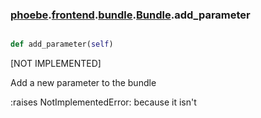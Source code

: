 ### [phoebe](phoebe.md).[frontend](phoebe.frontend.md).[bundle](phoebe.frontend.bundle.md).[Bundle](phoebe.frontend.bundle.Bundle.md).add_parameter

```py

def add_parameter(self)

```



[NOT IMPLEMENTED]

Add a new parameter to the bundle

:raises NotImplementedError: because it isn't


